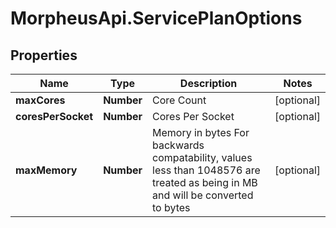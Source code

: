 # MorpheusApi.ServicePlanOptions

## Properties

Name | Type | Description | Notes
------------ | ------------- | ------------- | -------------
**maxCores** | **Number** | Core Count | [optional] 
**coresPerSocket** | **Number** | Cores Per Socket | [optional] 
**maxMemory** | **Number** | Memory in bytes For backwards compatability, values less than 1048576 are treated as being in MB and will be converted to bytes | [optional] 


